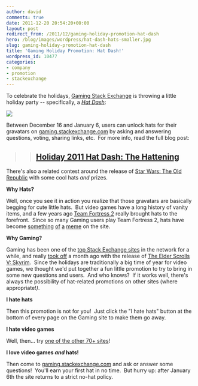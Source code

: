 ```yaml
---
author: david
comments: true
date: 2011-12-20 20:54:20+00:00
layout: post
redirect_from: /2011/12/gaming-holiday-promotion-hat-dash
hero: /blog/images/wordpress/hat-dash-hats-smaller.jpg
slug: gaming-holiday-promotion-hat-dash
title: 'Gaming Holiday Promotion: Hat Dash!'
wordpress_id: 10477
categories:
- company
- promotion
- stackexchange
---
```


To celebrate the holidays, [Gaming Stack Exchange](http://gaming.stackexchange.com) is throwing a little holiday party -- specifically, a _[Hat Dash](http://hatdash.com)_:

![](/blog/images/wordpress/hat-dash-hats-smaller.jpg)

Between December 16 and January 6, users can unlock hats for their gravatars on [gaming.stackexchange.com](http://gaming.stackexchange.com) by asking and answering questions, voting, sharing links, etc.  For more info, read the full blog post:


<blockquote>

> 
> ## [Holiday 2011 Hat Dash: The Hattening](http://blog.gaming.stackexchange.com/2011/12/holiday-2011-hat-dash-the-hattening/)
> 
> 
</blockquote>


There's also a related contest around the release of [Star Wars: The Old Republic](http://blog.gaming.stackexchange.com/2011/12/new-hats-for-star-wars-the-old-republic/) with some cool hats _and_ prizes.

**Why Hats?**

Well, once you see it in action you realize that those gravatars are basically begging for cute little hats.  But video games have a long history of vanity items, and a few years ago [Team Fortress 2](http://wiki.teamfortress.com/wiki/Hats) really brought hats to the forefront.  Since so many Gaming users play Team Fortress 2, hats have become [something](http://chat.stackexchange.com/transcript/35?m=2451253#2451253) [of](http://chat.stackexchange.com/transcript/35?m=44755#44755) [a](http://chat.stackexchange.com/transcript/35?m=284137#284137) [meme](http://chat.stackexchange.com/transcript/message/2440254#2440254) on the site.

**Why Gaming?**

Gaming has been one of the [top Stack Exchange sites](http://stackexchange.com/sites) in the network for a while, and really [took off](http://www.quantcast.com/gaming.stackexchange.com) a month ago with the release of [The Elder Scrolls V: Skyrim](http://gaming.stackexchange.com/questions/tagged/skyrim).  Since the holidays are traditionally a big time of year for video games, we thought we'd put together a fun little promotion to try to bring in some new questions and users.  And who knows?  If it works well, there's always the possibility of hat-related promotions on other sites (where appropriate!_)_.

**I hate hats**

Then this promotion is not for you!  Just click the "I hate hats" button at the bottom of every page on the Gaming site to make them go away.

**I hate video games**

Well, then... try [one of the other 70+ sites](http://stackexchange.com/sites)!

**I love video games _and_ hats!**

Then come to [gaming.stackexchange.com](http://gaming.stackexchange.com) and ask or answer some questions!  You'll earn your first hat in no time.  But hurry up: after January 6th the site returns to a strict no-hat policy.


